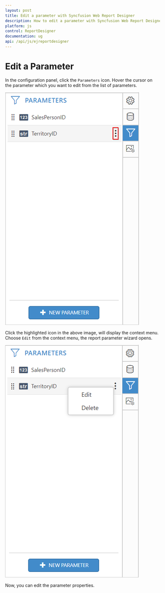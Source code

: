```yaml
---
layout: post
title: Edit a parameter with Syncfusion Web Report Designer
description: How to edit a parameter with Syncfusion Web Report Designer
platform: js
control: ReportDesigner
documentation: ug
api: /api/js/ejreportdesigner
---
```


# Edit a Parameter

In the configuration panel, click the `Parameters` icon. Hover the cursor on the parameter which you want to edit from the list of parameters.

![](images/Parameter-Edit-Icon.png)

Click the highlighted icon in the above image, will display the context menu. Choose `Edit` from the context menu, the report parameter wizard opens.
  
![](images/Parameter-Edit-Context.png)

Now, you can edit the parameter properties.
